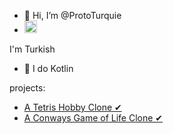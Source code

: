 - 👋 Hi, I’m @ProtoTurquie
- <img src="https://user-images.githubusercontent.com/98701057/163714090-278a5ae9-7731-4566-b3d9-f5318eadc0ef.png" alt="flag" width="20"/>
 I'm Turkish 
- 👀 I do Kotlin

projects:
- [A Tetris Hobby Clone ✔](https://github.com/ProtoTurquie/Quadlet)
- [A Conways Game of Life Clone ✔](https://github.com/ProtoTurquie/GameOfLife)
